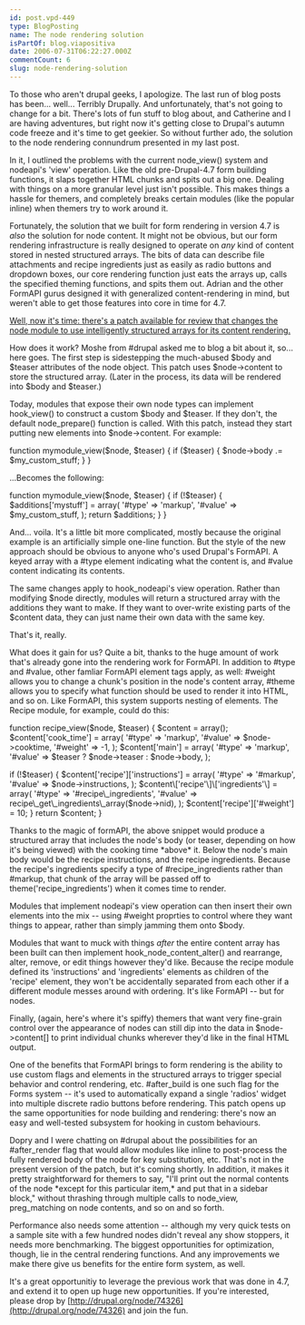 ```yaml
---
id: post.vpd-449
type: BlogPosting
name: The node rendering solution
isPartOf: blog.viapositiva
date: 2006-07-31T06:22:27.000Z
commentCount: 6
slug: node-rendering-solution
---
```

To those who aren't drupal geeks, I apologize. The last run of blog posts has been... well... Terribly Drupally. And unfortunately, that's not going to change for a bit. There's lots of fun stuff to blog about, and Catherine and I are having adventures, but right now it's getting close to Drupal's autumn code freeze and it's time to get geekier. So without further ado, the solution to the node rendering connundrum presented in my last post.

In it, I outlined the problems with the current node\_view() system and nodeapi's 'view' operation. Like the old pre-Drupal-4.7 form building functions, it slaps together HTML chunks and spits out a big one. Dealing with things on a more granular level just isn't possible. This makes things a hassle for themers, and completely breaks certain modules (like the popular inline) when themers try to work around it.

Fortunately, the solution that we built for form rendering in version 4.7 is *also* the solution for node content. It might not be obvious, but our form rendering infrastructure is really designed to operate on *any* kind of content stored in nested structured arrays. The bits of data can describe file attachments and recipe ingredients just as easily as radio buttons and dropdown boxes, our core rendering function just eats the arrays up, calls the specified theming functions, and spits them out. Adrian and the other FormAPI gurus designed it with generalized content-rendering in mind, but weren't able to get those features into core in time for 4.7.

[Well, now it's time: there's a patch available for review that changes the node module to use intelligently structured arrays for its content rendering.](http://drupal.org/node/74326)

How does it work? Moshe from #drupal asked me to blog a bit about it, so... here goes. The first step is sidestepping the much-abused $body and $teaser attributes of the node object. This patch uses $node->content to store the structured array. (Later in the process, its data will be rendered into $body and $teaser.)

Today, modules that expose their own node types can implement hook\_view() to construct a custom $body and $teaser. If they don't, the default node\_prepare() function is called. With this patch, instead they start putting new elements into $node->content. For example:

function mymodule\_view($node, $teaser) {
  if ($teaser) {
    $node->body .= $my\_custom\_stuff;
  }
}

...Becomes the following:

function mymodule\_view($node, $teaser) {
  if (!$teaser) {
    $additions\['mystuff'\] = array(
      '#type' => 'markup',
      '#value' => $my\_custom\_stuff,
    );
    return $additions;
  }
}

And... voila. It's a little bit more complicated, mostly because the original example is an artificially simple one-line function. But the style of the new approach should be obvious to anyone who's used Drupal's FormAPI. A keyed array with a #type element indicating what the content is, and #value content indicating its contents.

The same changes apply to hook\_nodeapi's view operation. Rather than modifying $node directly, modules will return a structured array with the additions they want to make. If they want to over-write existing parts of the $content data, they can just name their own data with the same key.

That's it, really.

What does it gain for us? Quite a bit, thanks to the huge amount of work that's already gone into the rendering work for FormAPI. In addition to #type and #value, other famliar FormAPI element tags apply, as well: #weight allows you to change a chunk's position in the node's content array, #theme allows you to specify what function should be used to render it into HTML, and so on. Like FormAPI, this system supports nesting of elements. The Recipe module, for example, could do this:

function recipe\_view($node, $teaser) {
  $content = array();
  $content\['cook\_time'\] = array(
    '#type' => 'markup',
    '#value' => $node->cooktime,
    '#weight' => -1,
  );
  $content\['main'\] = array(
    '#type' => 'markup',
    '#value' => $teaser ? $node->teaser : $node->body,
  );

  if (!$teaser) {
    $content\['recipe'\]\['instructions'\] = array(
      '#type' => '#markup',
      '#value' => $node->instructions,
    );
    $content\['recipe'\]\['ingredients'\] = array(
      '#type' => '#recipe\_ingredients',
      '#value' => recipe\_get\_ingredients\_array($node->nid),
    );
    $content\['recipe'\]\['#weight'\] = 10;
  }
  return $content;
}

Thanks to the magic of formAPI, the above snippet would produce a structured array that includes the node's body (or teaser, depending on how it's being viewed) with the cooking time \*above\* it. Below the node's main body would be the recipe instructions, and the recipe ingredients. Because the recipe's ingredients specify a type of #recipe\_ingredients rather than #markup, that chunk of the array will be passed off to theme('recipe\_ingredients') when it comes time to render.

Modules that implement nodeapi's view operation can then insert their own elements into the mix -- using #weight proprties to control where they want things to appear, rather than simply jamming them onto $body.

Modules that want to muck with things *after* the entire content array has been built can then implement hook\_node\_content\_alter() and rearrange, alter, remove, or edit things however they'd like. Because the recipe module defined its 'instructions' and 'ingredients' elements as children of the 'recipe' element, they won't be accidentally separated from each other if a different module messes around with ordering. It's like FormAPI -- but for nodes.

Finally, (again, here's where it's spiffy) themers that want very fine-grain control over the appearance of nodes can still dip into the data in $node->content\[\] to print individual chunks wherever they'd like in the final HTML output.

One of the benefits that FormAPI brings to form rendering is the ability to use custom flags and elements in the structured arrays to trigger special behavior and control rendering, etc. #after\_build is one such flag for the Forms system -- it's used to automatically expand a single 'radios' widget into multiple discrete radio buttons before rendering. This patch opens up the same opportunities for node building and rendering: there's now an easy and well-tested subsystem for hooking in custom behaviours.

Dopry and I were chatting on #drupal about the possibilities for an #after\_render flag that would allow modules like inline to post-process the fully rendered body of the node for key substitution, etc. That's not in the present version of the patch, but it's coming shortly. In addition, it makes it pretty straightforward for themers to say, "I'll print out the normal contents of the node \*except for this particular item,\* and put that in a sidebar block," without thrashing through multiple calls to node\_view, preg\_matching on node contents, and so on and so forth.

Performance also needs some attention -- although my very quick tests on a sample site with a few hundred nodes didn't reveal any show stoppers, it needs more benchmarking. The biggest opportunities for optimization, though, lie in the central rendering functions. And any improvements we make there give us benefits for the entire form system, as well.

It's a great opportunitiy to leverage the previous work that was done in 4.7, and extend it to open up huge new opportunities. If you're interested, please drop by [http://drupal.org/node/74326](http://drupal.org/node/74326) and join the fun.
